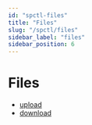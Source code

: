 ```yaml
---
id: "spctl-files"
title: "Files"
slug: "/spctl/files"
sidebar_label: "files"
sidebar_position: 6
---
```


# Files

* [upload](/testnet/spctl/files/upload)
* [download](/testnet/spctl/files/download)